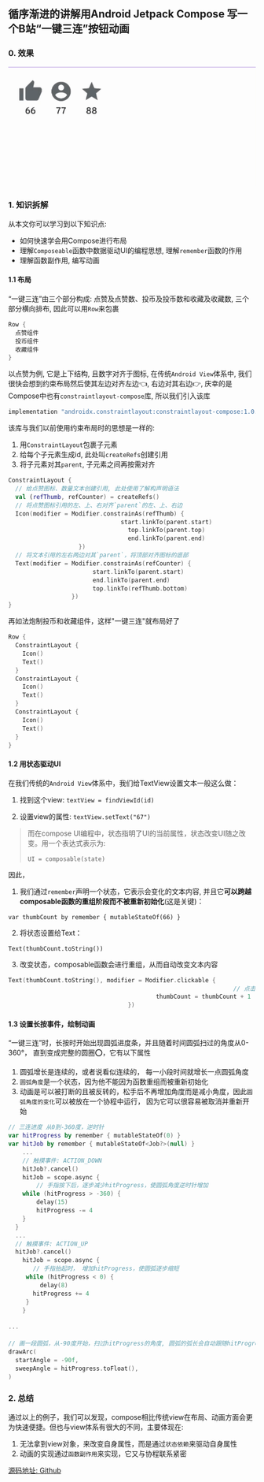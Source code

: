 ## 循序渐进的讲解用Android Jetpack Compose 写一个B站“一键三连”按钮动画

### 0. 效果

<img alt="preview" src="docs/preview.gif"/>

### 1. 知识拆解

从本文你可以学习到以下知识点:

- 如何快速学会用Compose进行布局
- 理解`Composeable`函数中数据驱动UI的编程思想, 理解`remember`函数的作用
- 理解函数副作用, 编写动画

#### 1.1 布局

“一键三连”由三个部分构成: 点赞及点赞数、投币及投币数和收藏及收藏数, 三个部分横向排布, 因此可以用`Row`来包裹

```kotlin
Row {
  点赞组件
  投币组件
  收藏组件
}
```

以点赞为例, 它是上下结构, 且数字对齐于图标, 在传统`Android View`体系中, 我们很快会想到约束布局然后使其左边对齐左边👈, 右边对其右边👉, 庆幸的是Compose中也有`constraintlayout-compose`库, 所以我们引入该库

```groovy
implementation "androidx.constraintlayout:constraintlayout-compose:1.0.1"
```

该库与我们以前使用约束布局时的思想是一样的:

1. 用`ConstraintLayout`包裹子元素
2. 给每个子元素生成id, 此处叫`createRefs`创建引用
3. 将子元素对其`parent`, 子元素之间再按需对齐

```kotlin
ConstraintLayout {
  // 给点赞图标、数量文本创建引用, 此处使用了解构声明语法
  val (refThumb, refCounter) = createRefs()
  // 将点赞图标引用的左、上、右对齐`parent`的左、上、右边
  Icon(modifier = Modifier.constrainAs(refThumb) {
      							start.linkTo(parent.start)
							      top.linkTo(parent.top)
							      end.linkTo(parent.end)
               		})
  // 将文本引用的左右两边对其`parent`，将顶部对齐图标的底部
  Text(modifier = Modifier.constrainAs(refCounter) {
                        start.linkTo(parent.start)
                        end.linkTo(parent.end)
                        top.linkTo(refThumb.bottom)
                  })
}
```

再如法炮制投币和收藏组件，这样"一键三连"就布局好了

```kotlin
Row {
  ConstraintLayout {
    Icon()
    Text()
  }
  ConstraintLayout {
    Icon()
    Text()
  }
  ConstraintLayout {
    Icon()
    Text()
  }
}
```

#### 1.2 用状态驱动UI

在我们传统的`Android View`体系中，我们给TextView设置文本一般这么做：

1. 找到这个view: `textView = findViewId(id)`

1. 设置view的属性: `textView.setText("67")`

> 而在compose UI编程中，状态指明了UI的当前属性，状态改变UI随之改变。用一个表达式表示为:
>
> ```
> UI = composable(state)
> ```

因此，

1. 我们通过`remember`声明一个状态，它表示会变化的文本内容, 并且它**可以跨越composable函数的重组阶段而不被重新初始化**(这是关键)：

```
var thumbCount by remember { mutableStateOf(66) }
```

2. 将状态设置给Text：

```
Text(thumbCount.toString())
```

3. 改变状态，composable函数会进行重组，从而自动改变文本内容

```kotlin
Text(thumbCount.toString(), modifier = Modifier.clickable {
																// 点击时将数量+1
					                      thumbCount = thumbCount + 1
          				          })
```

#### 1.3 设置长按事件，绘制动画

“一键三连”时，长按时开始出现圆弧进度条，并且随着时间圆弧扫过的角度从0-360°， 直到变成完整的圆圈⭕️，它有以下属性

1. 圆弧增长是连续的，或者说看似连续的， 每一小段时间就增长一点圆弧角度
2. `圆弧角度`是一个状态，因为他不能因为函数重组而被重新初始化
3. 动画是可以被打断的且被反转的，松手后不再增加角度而是减小角度，因此`圆弧角度的变化`可以被放在一个协程中运行， 因为它可以很容易被取消并重新开始

```kotlin
// 三连进度 从0到-360度，逆时针
var hitProgress by remember { mutableStateOf(0) }
var hitJob by remember { mutableStateOf<Job?>(null) }
	...
	// 触摸事件: ACTION_DOWN
	hitJob?.cancel()
	hitJob = scope.async {
		// 手指按下后，逐步减少hitProgress，使圆弧角度逆时针增加
    while (hitProgress > -360) {
     	delay(15)
     	hitProgress -= 4
    }
  }
  ...
  // 触摸事件: ACTION_UP
  hitJob?.cancel()
	hitJob = scope.async {
	   // 手指抬起时， 增加hitProgress，使圆弧逐步缩短
     while (hitProgress < 0) {
     	 delay(8)
       hitProgress += 4
     }
	}

...

// 画一段圆弧，从-90度开始，扫过hitProgress的角度, 圆弧的弧长会自动跟随hitProgress的变化而变化
drawArc(
  startAngle = -90f,
  sweepAngle = hitProgress.toFloat(),
)
```

### 2. 总结

通过以上的例子，我们可以发现，compose相比传统view在布局、动画方面会更为快速便捷。但也与view体系有很大的不同，主要体现在:

1. 无法拿到view对象，来改变自身属性，而是通过`状态依赖`来驱动自身属性
2. 动画的实现通过`函数副作用`来实现，它又与协程联系紧密



[源码地址: Github](https://github.com/Joehaivo/bilibili-thumb-up-compose)
